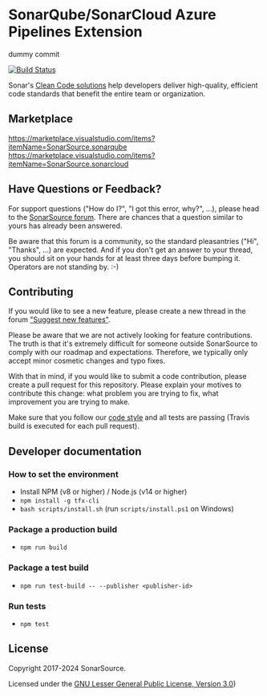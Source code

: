 # SonarQube/SonarCloud Azure Pipelines Extension

dummy commit

[![Build Status](https://dev.azure.com/sonarsource/DotNetTeam%20Project/_apis/build/status%2FSonarSource.sonar-scanner-azdo?branchName=master)](https://dev.azure.com/sonarsource/DotNetTeam%20Project/_build/latest?definitionId=126&branchName=master)

Sonar's [Clean Code solutions](https://www.sonarsource.com/solutions/clean-code/?utm_medium=referral&utm_source=github&utm_campaign=clean-code&utm_content=sonar-scanner-azdo) help developers deliver high-quality, efficient code standards that benefit the entire team or organization.

## Marketplace

https://marketplace.visualstudio.com/items?itemName=SonarSource.sonarqube
https://marketplace.visualstudio.com/items?itemName=SonarSource.sonarcloud

## Have Questions or Feedback?

For support questions ("How do I?", "I got this error, why?", ...), please head to the [SonarSource forum](https://community.sonarsource.com/c/help). There are chances that a question similar to yours has already been answered.

Be aware that this forum is a community, so the standard pleasantries ("Hi", "Thanks", ...) are expected. And if you don't get an answer to your thread, you should sit on your hands for at least three days before bumping it. Operators are not standing by. :-)

## Contributing

If you would like to see a new feature, please create a new thread in the forum ["Suggest new features"](https://community.sonarsource.com/c/suggestions/features).

Please be aware that we are not actively looking for feature contributions. The truth is that it's extremely difficult for someone outside SonarSource to comply with our roadmap and expectations. Therefore, we typically only accept minor cosmetic changes and typo fixes.

With that in mind, if you would like to submit a code contribution, please create a pull request for this repository. Please explain your motives to contribute this change: what problem you are trying to fix, what improvement you are trying to make.

Make sure that you follow our [code style](https://github.com/SonarSource/sonar-developer-toolset#code-style) and all tests are passing (Travis build is executed for each pull request).

## Developer documentation

### How to set the environment

- Install NPM (v8 or higher) / Node.js (v14 or higher)
- `npm install -g tfx-cli`
- `bash scripts/install.sh` (run `scripts/install.ps1` on Windows)

### Package a production build

- `npm run build`

### Package a test build

- `npm run test-build -- --publisher <publisher-id>`

### Run tests

- `npm test`

## License

Copyright 2017-2024 SonarSource.

Licensed under the [GNU Lesser General Public License, Version 3.0](http://www.gnu.org/licenses/lgpl.txt))
